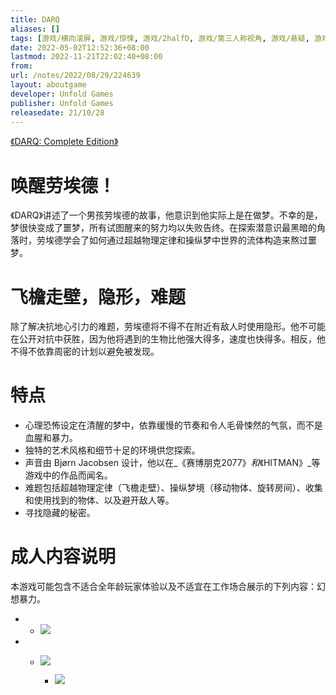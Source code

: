 ```yaml
---
title: DARQ
aliases: []
tags: [游戏/横向滚屏, 游戏/惊悚, 游戏/2halfD, 游戏/第三人称视角, 游戏/悬疑, 游戏/超现实, 游戏/唯美, 游戏/单人, 游戏/冒险, 游戏/蒸汽朋克]
date: 2022-05-02T12:52:36+08:00
lastmod: 2022-11-21T22:02:40+08:00
from: 
url: /notes/2022/08/29/224639
layout: aboutgame 
developer: Unfold Games
publisher: Unfold Games
releasedate: 21/10/28
---
```


[《DARQ: Complete Edition》](https://store.epicgames.com/zh-CN/p/darq-complete-edition)

# 唤醒劳埃德！

《DARQ》讲述了一个男孩劳埃德的故事，他意识到他实际上是在做梦。不幸的是，梦很快变成了噩梦，所有试图醒来的努力均以失败告终。在探索潜意识最黑暗的角落时，劳埃德学会了如何通过超越物理定律和操纵梦中世界的流体构造来熬过噩梦。

# 飞檐走壁，隐形，难题

除了解决抗地心引力的难题，劳埃德将不得不在附近有敌人时使用隐形。他不可能在公开对抗中获胜，因为他将遇到的生物比他强大得多，速度也快得多。相反，他不得不依靠周密的计划以避免被发现。

# 特点

- 心理恐怖设定在清醒的梦中，依靠缓慢的节奏和令人毛骨悚然的气氛，而不是血腥和暴力。
- 独特的艺术风格和细节十足的环境供您探索。
- 声音由 Bjørn Jacobsen 设计，他以在_《赛博朋克2077》_和_《HITMAN》_等游戏中的作品而闻名。
- 难题包括超越物理定律（飞檐走壁）、操纵梦境（移动物体、旋转房间）、收集和使用找到的物体、以及避开敌人等。
- 寻找隐藏的秘密。

# 成人内容说明

本游戏可能包含不适合全年龄玩家体验以及不适宜在工作场合展示的下列内容：幻想暴力。

- - ![](https://cdn2.unrealengine.com/egs-darqcompleteedition-unfoldgames-g1a-05-1920x1080-71b481563e4a.jpg?h=720&resize=1&w=1280)
        
- - ![](https://cdn2.unrealengine.com/egs-darqcompleteedition-unfoldgames-g1a-06-1920x1080-e9ef17eb8bb2.jpg?h=720&resize=1&w=1280)
        
    - ![](https://cdn2.unrealengine.com/egs-darqcompleteedition-unfoldgames-g1a-07-1920x1080-617681aa3a5e.jpg?h=720&resize=1&w=1280)
